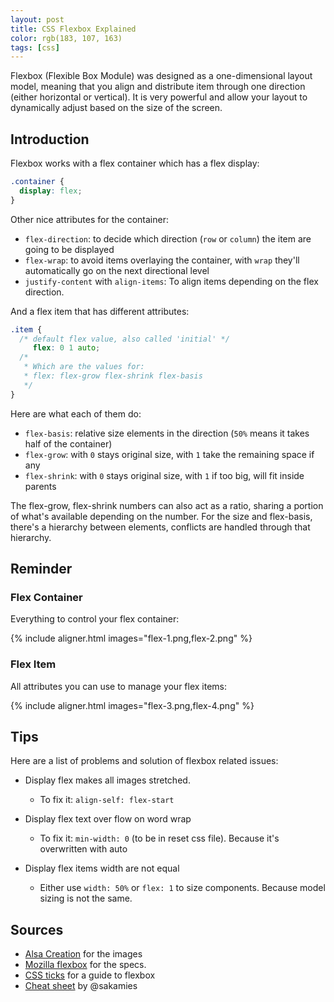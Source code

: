 ```yaml
---
layout: post
title: CSS Flexbox Explained
color: rgb(183, 107, 163)
tags: [css]
---
```


Flexbox (Flexible Box Module) was designed as a one-dimensional layout model, 
meaning that you align and distribute item through one direction (either horizontal or vertical).
It is very powerful and allow your layout to dynamically adjust based on the size of the screen.

## Introduction

Flexbox works with a flex container which has a flex display:

```css
.container {
  display: flex; 
}
```

Other nice attributes for the container:

 - `flex-direction`: to decide which direction (`row` or `column`) the item are going to be displayed
 - `flex-wrap`: to avoid items overlaying the container, with `wrap` they'll automatically go on the next directional level
 - `justify-content` with `align-items`: To align items depending on the flex direction.

And a flex item that has different attributes:

```css
.item {
  /* default flex value, also called 'initial' */
     flex: 0 1 auto;
  /*
   * Which are the values for:
   * flex: flex-grow flex-shrink flex-basis
   */
}
```

Here are what each of them do:

  - `flex-basis`: relative size elements in the direction (`50%` means it takes half of the container)
  - `flex-grow`: with `0` stays original size, with `1` take the remaining space if any
  - `flex-shrink`: with `0` stays original size, with `1` if too big, will fit inside parents
  
The flex-grow, flex-shrink numbers can also act as a ratio, sharing a portion of what's available depending on the number.
For the size and flex-basis, there's a hierarchy between elements, conflicts are handled through that hierarchy.

## Reminder

### Flex Container

Everything to control your flex container:

{% include aligner.html images="flex-1.png,flex-2.png" %}

### Flex Item

All attributes you can use to manage your flex items:

{% include aligner.html images="flex-3.png,flex-4.png" %}

## Tips

Here are a list of problems and solution of flexbox related issues:

- Display flex makes all images stretched.
  - To fix it: `align-self: flex-start`

- Display flex text over flow on word wrap
  - To fix it: `min-width: 0` (to be in reset css file). Because it's overwritten with auto

- Display flex items width are not equal
  - Either use `width: 50%` or `flex: 1` to size components. Because model sizing is not the same.


## Sources

- [Alsa Creation](https://www.alsacreations.com/tuto/lire/1493-CSS3-Flexbox-Layout-module.html) for the images
- [Mozilla flexbox](https://developer.mozilla.org/en-US/docs/Web/CSS/CSS_Flexible_Box_Layout/Basic_Concepts_of_Flexbox) for the specs.
- [CSS ticks](https://css-tricks.com/snippets/css/a-guide-to-flexbox/) for a guide to flexbox
- [Cheat sheet](http://apps.workflower.fi/css-cheats/?name=flexbox) by @sakamies
